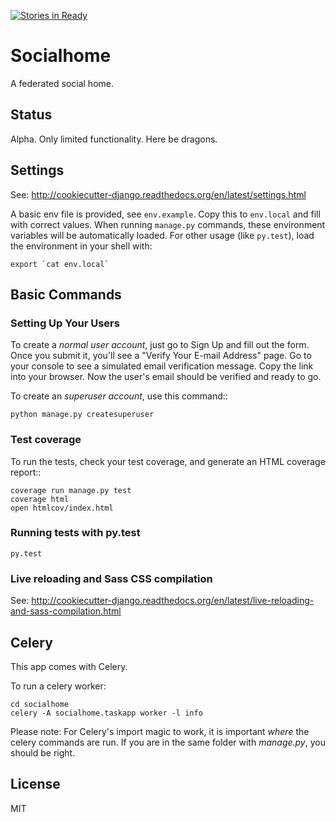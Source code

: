 [![Stories in Ready](https://badge.waffle.io/jaywink/socialhome.png?label=ready&title=Ready)](https://waffle.io/jaywink/socialhome)
# Socialhome

A federated social home.

## Status

Alpha. Only limited functionality. Here be dragons.

## Settings

See: http://cookiecutter-django.readthedocs.org/en/latest/settings.html

A basic env file is provided, see `env.example`. Copy this to `env.local` and fill with correct values. When running `manage.py` commands, these environment variables will be automatically loaded. For other usage (like `py.test`), load the environment in your shell with:

    export `cat env.local`

## Basic Commands

### Setting Up Your Users

To create a *normal user account*, just go to Sign Up and fill out the form. Once you submit it, you'll see a "Verify Your E-mail Address" page. Go to your console to see a simulated email verification message. Copy the link into your browser. Now the user's email should be verified and ready to go.

To create an *superuser account*, use this command::

    python manage.py createsuperuser

### Test coverage

To run the tests, check your test coverage, and generate an HTML coverage report::

    coverage run manage.py test
    coverage html
    open htmlcov/index.html

### Running tests with py.test

    py.test

### Live reloading and Sass CSS compilation

See: http://cookiecutter-django.readthedocs.org/en/latest/live-reloading-and-sass-compilation.html

## Celery

This app comes with Celery.

To run a celery worker:

    cd socialhome
    celery -A socialhome.taskapp worker -l info

Please note: For Celery's import magic to work, it is important *where* the celery commands are run. If you are in the same folder with *manage.py*, you should be right.

## License

MIT
